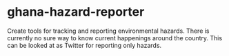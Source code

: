 # ghana-hazard-reporter
Create tools for tracking and reporting environmental hazards. There is currently no sure way to know current happenings around the country. This can be looked at as Twitter for reporting only hazards.

